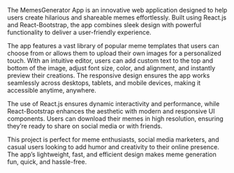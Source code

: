 The MemesGenerator App is an innovative web application designed to help users create hilarious and shareable memes effortlessly. Built using React.js and React-Bootstrap, the app combines sleek design with powerful functionality to deliver a user-friendly experience.

The app features a vast library of popular meme templates that users can choose from or allows them to upload their own images for a personalized touch. With an intuitive editor, users can add custom text to the top and bottom of the image, adjust font size, color, and alignment, and instantly preview their creations. The responsive design ensures the app works seamlessly across desktops, tablets, and mobile devices, making it accessible anytime, anywhere.

The use of React.js ensures dynamic interactivity and performance, while React-Bootstrap enhances the aesthetic with modern and responsive UI components. Users can download their memes in high resolution, ensuring they’re ready to share on social media or with friends.

This project is perfect for meme enthusiasts, social media marketers, and casual users looking to add humor and creativity to their online presence. The app’s lightweight, fast, and efficient design makes meme generation fun, quick, and hassle-free.
